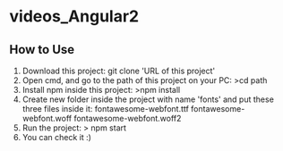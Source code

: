 # videos_Angular2
## How to Use

1. Download this project: git clone 'URL of this project'
2. Open cmd, and go to the path of this project on your PC: >cd path
3. Install npm inside this project: >npm install
4. Create new folder inside the project with name 'fonts' and put these three files inside it:
  fontawesome-webfont.ttf
  fontawesome-webfont.woff
  fontawesome-webfont.woff2
5. Run the project: > npm start
6. You can check it :)
